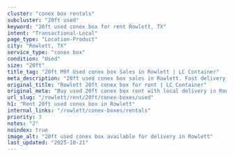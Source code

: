 ```yaml
---
cluster: "conex box rentals"
subcluster: "20ft used"
keyword: "20ft used conex box for rent Rowlett, TX"
intent: "Transactional-Local"
page_type: "Location-Product"
city: "Rowlett, TX"
service_type: "conex box"
condition: "Used"
size: "20ft"
title_tag: "20ft M9f Used conex box Sales in Rowlett | LC Container"
meta_description: "20ft used conex box sales in Rowlett. Fast delivery, competitive pricing. Serving conex boxes area. Quote ID: HNO. Call (214) 524-4168 for your free quote today."
original_title: "Rowlett 20ft conex box for rent | LC Container"
original_meta: "Buy used 20ft conex box rent with local delivery in Rowlett, TX. LC Container — local Since 2003. Request a fast quote today."
url_slug: "/rowlett/rent/20ft/conex-boxes/used"
h1: "Rent 20ft used conex box in Rowlett"
internal_links: "/rowlett/conex-boxes/rentals"
priority: 3
notes: "2"
noindex: true
image_alt: "20ft used conex box available for delivery in Rowlett"
last_updated: "2025-10-21"
---
```


<!-- TODO: Add unique city/inventory copy, images, and internal links here. -->
